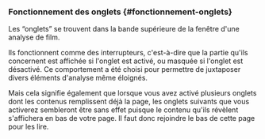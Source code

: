 ### Fonctionnement des onglets {#fonctionnement-onglets}

Les “onglets” se trouvent dans la bande supérieure de la fenêtre d'une analyse de film.

Ils fonctionnent comme des interrupteurs, c'est-à-dire que la partie qu'ils concernent est affichée si l'onglet est activé, ou masquée si l'onglet est désactivé. Ce comportement a été choisi pour permettre de juxtaposer divers éléments d'analyse même éloignés.

Mais cela signifie également que lorsque vous avez activé plusieurs onglets dont les contenus remplissent déjà la page, les onglets suivants que vous activerez sembleront être sans effet puisque le contenu qu'ils révèlent s'affichera en bas de votre page. Il faut donc rejoindre le bas de cette page pour les lire.